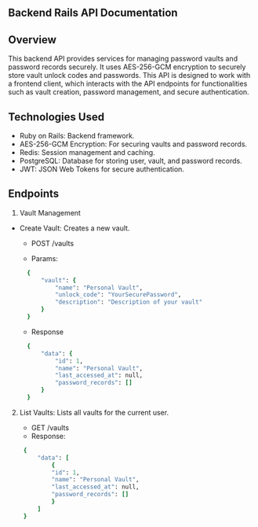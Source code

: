 ## Backend Rails API Documentation

## Overview

This backend API provides services for managing password vaults and password records securely. It uses AES-256-GCM encryption to securely store vault unlock codes and passwords. This API is designed to work with a frontend client, which interacts with the API endpoints for functionalities such as vault creation, password management, and secure authentication.

## Technologies Used

- Ruby on Rails: Backend framework.
- AES-256-GCM Encryption: For securing vaults and password records.
- Redis: Session management and caching.
- PostgreSQL: Database for storing user, vault, and password records.
- JWT: JSON Web Tokens for secure authentication.

## Endpoints

1. Vault Management

- Create Vault: Creates a new vault.

  - POST /vaults

  - Params:

  ```ruby
    {
        "vault": {
            "name": "Personal Vault",
            "unlock_code": "YourSecurePassword",
            "description": "Description of your vault"
        }
    }
  ```

  - Response

  ```ruby
    {
        "data": {
            "id": 1,
            "name": "Personal Vault",
            "last_accessed_at": null,
            "password_records": []
        }
    }
  ```

2. List Vaults: Lists all vaults for the current user.

   - GET /vaults
   - Response:

   ```ruby
    {
        "data": [
            {
            "id": 1,
            "name": "Personal Vault",
            "last_accessed_at": null,
            "password_records": []
            }
        ]
    }
   ```
